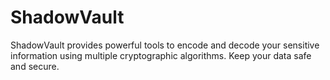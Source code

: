 # ShadowVault
 ShadowVault provides powerful tools to encode and decode your sensitive information using multiple cryptographic algorithms. Keep your data safe and secure.
